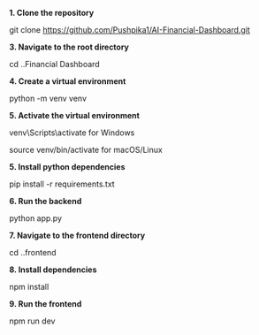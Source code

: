 **1. Clone the repository**
   
git clone https://github.com/Pushpika1/AI-Financial-Dashboard.git

**3. Navigate to the root directory**

cd ..Financial Dashboard

**4. Create a virtual environment**

python -m venv venv

**5. Activate the virtual environment**

venv\Scripts\activate for Windows

source venv/bin/activate for macOS/Linux

**5. Install python dependencies** 

pip install -r requirements.txt

**6. Run the backend** 

python app.py

**7. Navigate to the frontend directory** 

cd ..frontend

**8. Install dependencies** 

npm install

**9. Run the frontend** 

npm run dev
